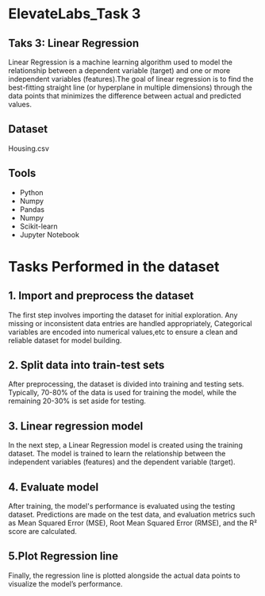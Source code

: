 # ElevateLabs_Task 3

## **Taks 3**: Linear Regression

Linear Regression is a  machine learning algorithm used to model the relationship between a dependent variable (target) and one or more independent variables (features).The goal of linear regression is to find the best-fitting straight line (or hyperplane in multiple dimensions) through the data points that minimizes the difference between actual and predicted values.

## **Dataset**

Housing.csv

## **Tools**

- Python<br>
- Numpy<br>
- Pandas<br>
- Numpy<br>
- Scikit-learn<br>
- Jupyter Notebook<br>

# **Tasks Performed in the dataset**

## 1. Import and preprocess the dataset

The first step involves importing the dataset for initial exploration. Any missing or inconsistent data entries are handled appropriately, Categorical variables are encoded into numerical values,etc to ensure a clean and reliable dataset for model building.

## 2. Split data into train-test sets

After preprocessing, the dataset is divided into training and testing sets. Typically, 70-80% of the data is used for training the model, while the remaining 20-30% is set aside for testing.

## 3. Linear regression model

In the next step, a Linear Regression model is created using the training dataset. The model is trained to learn the relationship between the independent variables (features) and the dependent variable (target).

## 4. Evaluate model

After training, the model's performance is evaluated using the testing dataset. Predictions are made on the test data, and evaluation metrics such as Mean Squared Error (MSE), Root Mean Squared Error (RMSE), and the R² score are calculated. 

## 5.Plot Regression line

Finally, the regression line is plotted alongside the actual data points to visualize the model’s performance.
